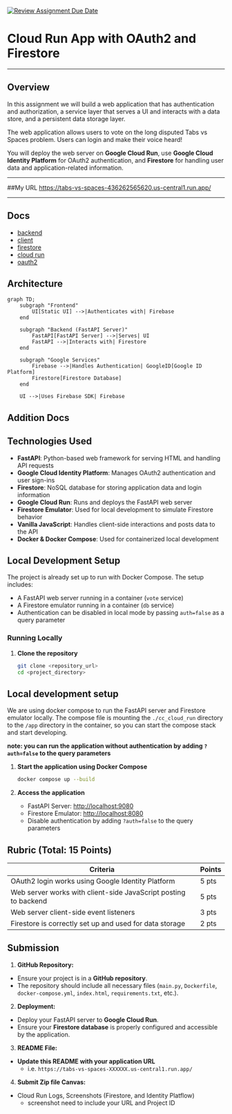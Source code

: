 [![Review Assignment Due Date](https://classroom.github.com/assets/deadline-readme-button-22041afd0340ce965d47ae6ef1cefeee28c7c493a6346c4f15d667ab976d596c.svg)](https://classroom.github.com/a/WVFNYe4k)
# Cloud Run App with OAuth2 and Firestore

---

## Overview
In this assignment we will build a web application that has authentication and
authorization, a service layer that serves a UI and interacts with a data
store, and a persistent data storage layer.

The web application allows users to vote on the long disputed Tabs vs Spaces
problem. Users can login and make their voice heard! 
 
You will deploy the web server on **Google Cloud Run**, use **Google Cloud Identity Platform** for OAuth2 authentication, and **Firestore** for handling user data and application-related information.

---
##My URL
https://tabs-vs-spaces-436262565620.us-central1.run.app/ 

---

## Docs
- [backend](docs/python-backend.md)
- [client](docs/client-side-js.md)
- [firestore](docs/firestore.md)
- [cloud run](docs/cloud-run.md)
- [oauth2](docs/oauth2.md)


## Architecture

```mermaid
graph TD;
    subgraph "Frontend"
        UI[Static UI] -->|Authenticates with| Firebase
    end

    subgraph "Backend (FastAPI Server)"
        FastAPI[FastAPI Server] -->|Serves| UI
        FastAPI -->|Interacts with| Firestore
    end

    subgraph "Google Services"
        Firebase -->|Handles Authentication| GoogleID[Google ID Platform]
        Firestore[Firestore Database]
    end

    UI -->|Uses Firebase SDK| Firebase
```

## Addition Docs


## Technologies Used
- **FastAPI**: Python-based web framework for serving HTML and handling API requests
- **Google Cloud Identity Platform**: Manages OAuth2 authentication and user sign-ins
- **Firestore**: NoSQL database for storing application data and login information
- **Google Cloud Run**: Runs and deploys the FastAPI web server
- **Firestore Emulator**: Used for local development to simulate Firestore behavior
- **Vanilla JavaScript**: Handles client-side interactions and posts data to the API
- **Docker & Docker Compose**: Used for containerized local development

## Local Development Setup
The project is already set up to run with Docker Compose. The setup includes:
- A FastAPI web server running in a container (`vote` service)
- A Firestore emulator running in a container (`db` service)
- Authentication can be disabled in local mode by passing `auth=false` as a query parameter

### Running Locally
1. **Clone the repository**
   ```sh
   git clone <repository_url>
   cd <project_directory>
   ```

## Local development setup
We are using docker compose to run the FastAPI server and Firestore emulator locally. The compose file is mounting the `./cc_cloud_run` directory to the `/app` directory in the container, so you can start the compose stack and start developing.

__**note: you can run the application without authentication by adding `?auth=false` to the query parameters**__

1. **Start the application using Docker Compose**
   ```sh
   docker compose up --build
   ```

2. **Access the application**
   - FastAPI Server: [http://localhost:9080](http://localhost:9080)
   - Firestore Emulator: [http://localhost:8080](http://localhost:8080)
   - Disable authentication by adding `?auth=false` to the query parameters

## Rubric (Total: 15 Points)
| Criteria                                                        | Points |
|-----------------------------------------------------------------|--------|
| OAuth2 login works using Google Identity Platform               | 5 pts  |
| Web server works with client-side JavaScript posting to backend | 5 pts  |
| Web server client-side event listeners                          | 3 pts  |
| Firestore is correctly set up and used for data storage         | 2 pts  |

## Submission
1. **GitHub Repository:**
- Ensure your project is in a **GitHub repository**.
- The repository should include all necessary files (`main.py`, `Dockerfile`, `docker-compose.yml`, `index.html`, `requirements.txt`, etc.).

2. **Deployment:**
- Deploy your FastAPI server to **Google Cloud Run**.
- Ensure your **Firestore database** is properly configured and accessible by the application.

3. **README File:**
- **Update this README with your application URL**
  - i.e. `https://tabs-vs-spaces-XXXXXX.us-central1.run.app/`

4. **Submit Zip file Canvas:**
- Cloud Run Logs, Screenshots (Firestore, and Identity Platflow)
  - screenshot need to include your URL and Project ID
